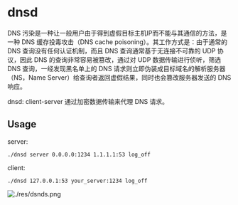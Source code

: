# dnsd

DNS 污染是一种让一般用户由于得到虚假目标主机IP而不能与其通信的方法，是一种 DNS 缓存投毒攻击（DNS cache poisoning）。其工作方式是：由于通常的 DNS 查询没有任何认证机制，而且 DNS 查询通常基于无连接不可靠的 UDP 协议，因此 DNS 的查询非常容易被篡改，通过对 UDP 数据传输进行侦听，筛选 DNS 查询，一经发现黑名单上的 DNS 请求则立即伪装成目标域名的解析服务器（NS，Name Server）给查询者返回虚假结果，同时也会篡改服务器发送的 DNS 响应。

dnsd: client-server 通过加密数据传输来代理 DNS 请求。


## Usage

server:
```
./dnsd server 0.0.0.0:1234 1.1.1.1:53 log_off
```

client:
```
./dnsd 127.0.0.1:53 your_server:1234 log_off
```

![./res/dsnds.png](https://raw.githubusercontent.com/develon2015/dnsd/rust/res/dnsd_win.png)
